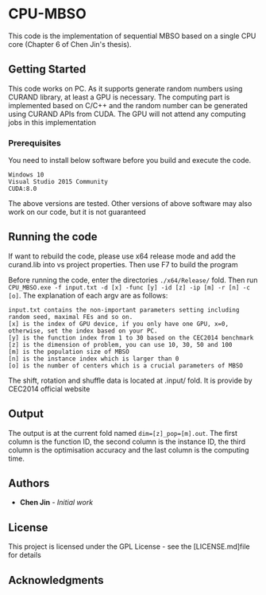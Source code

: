 # CPU-MBSO

This code is the implementation of sequential MBSO based on a single CPU core (Chapter 6 of Chen Jin's thesis).

## Getting Started

This code works on PC. As it supports generate random numbers using CURAND library, at least a GPU is necessary. The computing part is implemented based on C/C++ and the random number can be generated using CURAND APIs from CUDA. The GPU will not attend any computing jobs in this implementation

### Prerequisites

You need to install below software before you build and execute the code. 

```
Windows 10
Visual Studio 2015 Community
CUDA:8.0
```
The above versions are tested. Other versions of above software may also work on our code, but it is not guaranteed

## Running the code
If want to rebuild the code, please use x64 release mode and add the curand.lib into vs project properties. Then use F7 to build the program

Before running the code, enter the directories ```./x64/Release/``` fold. Then run ```CPU_MBSO.exe -f input.txt -d [x] -func [y] -id [z] -ip [m] -r [n] -c [o]```. The explanation of each argv are as follows:
```
input.txt contains the non-important parameters setting including random seed, maximal FEs and so on.
[x] is the index of GPU device, if you only have one GPU, x=0, otherwise, set the index based on your PC.
[y] is the function index from 1 to 30 based on the CEC2014 benchmark
[z] is the dimension of problem, you can use 10, 30, 50 and 100
[m] is the population size of MBSO
[n] is the instance index which is larger than 0
[o] is the number of centers which is a crucial parameters of MBSO
```
The shift, rotation and shuffle data is located at .input/ fold. It is provide by CEC2014 official website

## Output
The output is at the current fold named ```dim=[z]_pop=[m].out```. The first column is the function ID, the second column is the instance ID, the third column is the optimisation accuracy and the last column is the computing time.

## Authors

* **Chen Jin** - *Initial work*

## License

This project is licensed under the GPL License - see the [LICENSE.md]file for details

## Acknowledgments
